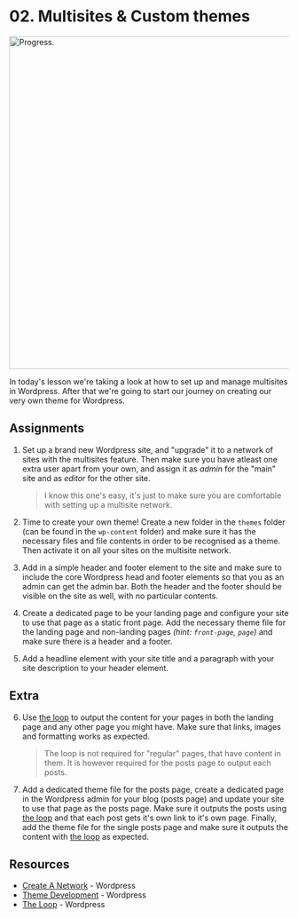 # 02. Multisites & Custom themes
<img src="https://media.giphy.com/media/l0O2R0sDjnC8GBTfa/giphy.gif" alt="Progress." width="600">

In today's lesson we're taking a look at how to set up and manage multisites in Wordpress. After that we're going to start our journey on creating our very own theme for Wordpress.

## Assignments

1.
    Set up a brand new Wordpress site, and "upgrade" it to a network of sites with the multisites feature. Then make sure you have atleast one extra user apart from your own, and assign it as *admin* for the "main" site and as *editor* for the other site.

    > I know this one's easy, it's just to make sure you are comfortable with setting up a multisite network.

2.
    Time to create your own theme! Create a new folder in the `themes` folder (can be found in the `wp-content` folder) and make sure it has the necessary files and file contents in order to be recognised as a theme. Then activate it on all your sites on the multisite network.

3.
    Add in a simple header and footer element to the site and make sure to include the core Wordpress head and footer elements so that you as an admin can get the admin bar. Both the header and the footer should be visible on the site as well, with no particular contents.

4.
    Create a dedicated page to be your landing page and configure your site to use that page as a static front page. Add the necessary theme file for the landing page and non-landing pages *(hint: `front-page`, `page`)* and make sure there is a header and a footer.

5.
    Add a headline element with your site title and a paragraph with your site description to your header element.

## Extra

6.
    Use [the loop](https://codex.wordpress.org/The_Loop) to output the content for your pages in both the landing page and any other page you might have. Make sure that links, images and formatting works as expected.

    > The loop is not required for "regular" pages, that have content in them. It is however required for the posts page to output each posts.

7.
    Add a dedicated theme file for the posts page, create a dedicated page in the Wordpress admin for your blog (posts page) and update your site to use that page as the posts page. Make sure it outputs the posts using [the loop](https://codex.wordpress.org/The_Loop) and that each post gets it's own link to it's own page. Finally, add the theme file for the single posts page and make sure it outputs the content with [the loop](https://codex.wordpress.org/The_Loop) as expected.

## Resources

- [Create A Network](https://codex.wordpress.org/Create_A_Network) - Wordpress
- [Theme Development](https://codex.wordpress.org/Theme_Development) - Wordpress
- [The Loop](https://codex.wordpress.org/The_Loop) - Wordpress
